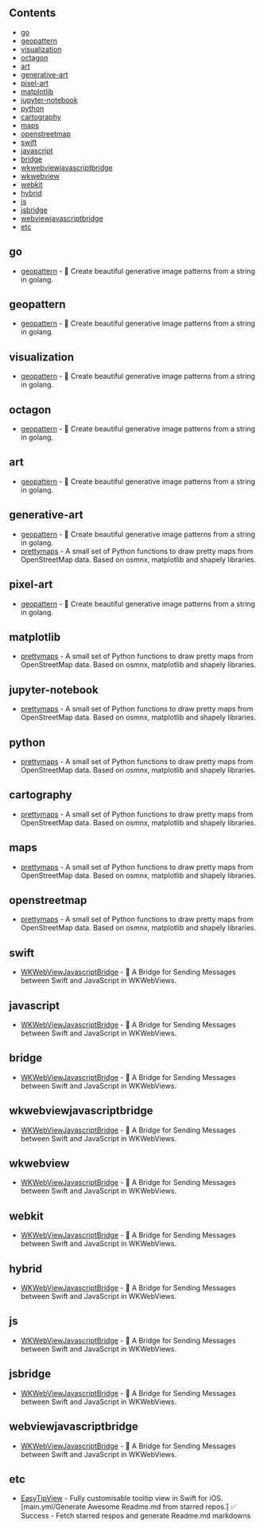 ## Contents

- [go](#go)
- [geopattern](#geopattern)
- [visualization](#visualization)
- [octagon](#octagon)
- [art](#art)
- [generative-art](#generative-art)
- [pixel-art](#pixel-art)
- [matplotlib](#matplotlib)
- [jupyter-notebook](#jupyter-notebook)
- [python](#python)
- [cartography](#cartography)
- [maps](#maps)
- [openstreetmap](#openstreetmap)
- [swift](#swift)
- [javascript](#javascript)
- [bridge](#bridge)
- [wkwebviewjavascriptbridge](#wkwebviewjavascriptbridge)
- [wkwebview](#wkwebview)
- [webkit](#webkit)
- [hybrid](#hybrid)
- [js](#js)
- [jsbridge](#jsbridge)
- [webviewjavascriptbridge](#webviewjavascriptbridge)
- [etc](#etc)

## go

- [geopattern](https://github.com/pravj/geopattern) - :triangular_ruler: Create beautiful generative image patterns from a string in golang.

## geopattern

- [geopattern](https://github.com/pravj/geopattern) - :triangular_ruler: Create beautiful generative image patterns from a string in golang.

## visualization

- [geopattern](https://github.com/pravj/geopattern) - :triangular_ruler: Create beautiful generative image patterns from a string in golang.

## octagon

- [geopattern](https://github.com/pravj/geopattern) - :triangular_ruler: Create beautiful generative image patterns from a string in golang.

## art

- [geopattern](https://github.com/pravj/geopattern) - :triangular_ruler: Create beautiful generative image patterns from a string in golang.

## generative-art

- [geopattern](https://github.com/pravj/geopattern) - :triangular_ruler: Create beautiful generative image patterns from a string in golang.
- [prettymaps](https://github.com/marceloprates/prettymaps) - A small set of Python functions to draw pretty maps from OpenStreetMap data. Based on osmnx, matplotlib and shapely libraries.

## pixel-art

- [geopattern](https://github.com/pravj/geopattern) - :triangular_ruler: Create beautiful generative image patterns from a string in golang.

## matplotlib

- [prettymaps](https://github.com/marceloprates/prettymaps) - A small set of Python functions to draw pretty maps from OpenStreetMap data. Based on osmnx, matplotlib and shapely libraries.

## jupyter-notebook

- [prettymaps](https://github.com/marceloprates/prettymaps) - A small set of Python functions to draw pretty maps from OpenStreetMap data. Based on osmnx, matplotlib and shapely libraries.

## python

- [prettymaps](https://github.com/marceloprates/prettymaps) - A small set of Python functions to draw pretty maps from OpenStreetMap data. Based on osmnx, matplotlib and shapely libraries.

## cartography

- [prettymaps](https://github.com/marceloprates/prettymaps) - A small set of Python functions to draw pretty maps from OpenStreetMap data. Based on osmnx, matplotlib and shapely libraries.

## maps

- [prettymaps](https://github.com/marceloprates/prettymaps) - A small set of Python functions to draw pretty maps from OpenStreetMap data. Based on osmnx, matplotlib and shapely libraries.

## openstreetmap

- [prettymaps](https://github.com/marceloprates/prettymaps) - A small set of Python functions to draw pretty maps from OpenStreetMap data. Based on osmnx, matplotlib and shapely libraries.

## swift

- [WKWebViewJavascriptBridge](https://github.com/Lision/WKWebViewJavascriptBridge) - 🌉 A Bridge for Sending Messages between Swift and JavaScript in WKWebViews.

## javascript

- [WKWebViewJavascriptBridge](https://github.com/Lision/WKWebViewJavascriptBridge) - 🌉 A Bridge for Sending Messages between Swift and JavaScript in WKWebViews.

## bridge

- [WKWebViewJavascriptBridge](https://github.com/Lision/WKWebViewJavascriptBridge) - 🌉 A Bridge for Sending Messages between Swift and JavaScript in WKWebViews.

## wkwebviewjavascriptbridge

- [WKWebViewJavascriptBridge](https://github.com/Lision/WKWebViewJavascriptBridge) - 🌉 A Bridge for Sending Messages between Swift and JavaScript in WKWebViews.

## wkwebview

- [WKWebViewJavascriptBridge](https://github.com/Lision/WKWebViewJavascriptBridge) - 🌉 A Bridge for Sending Messages between Swift and JavaScript in WKWebViews.

## webkit

- [WKWebViewJavascriptBridge](https://github.com/Lision/WKWebViewJavascriptBridge) - 🌉 A Bridge for Sending Messages between Swift and JavaScript in WKWebViews.

## hybrid

- [WKWebViewJavascriptBridge](https://github.com/Lision/WKWebViewJavascriptBridge) - 🌉 A Bridge for Sending Messages between Swift and JavaScript in WKWebViews.

## js

- [WKWebViewJavascriptBridge](https://github.com/Lision/WKWebViewJavascriptBridge) - 🌉 A Bridge for Sending Messages between Swift and JavaScript in WKWebViews.

## jsbridge

- [WKWebViewJavascriptBridge](https://github.com/Lision/WKWebViewJavascriptBridge) - 🌉 A Bridge for Sending Messages between Swift and JavaScript in WKWebViews.

## webviewjavascriptbridge

- [WKWebViewJavascriptBridge](https://github.com/Lision/WKWebViewJavascriptBridge) - 🌉 A Bridge for Sending Messages between Swift and JavaScript in WKWebViews.

## etc

- [EasyTipView](https://github.com/teodorpatras/EasyTipView) - Fully customisable tooltip view in Swift for iOS.
[main.yml/Generate Awesome Readme.md from starred repos.]   ✅  Success - Fetch starred respos and generate Readme.md markdowns
